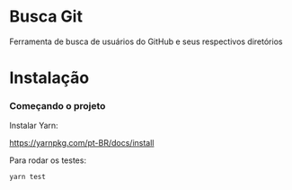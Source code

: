 # Busca Git

Ferramenta de busca de usuários do GitHub e seus respectivos diretórios

# Instalação

### Começando o projeto

Instalar Yarn:

https://yarnpkg.com/pt-BR/docs/install

Para rodar os testes:
```
yarn test
```
